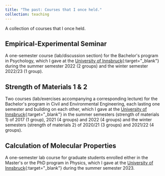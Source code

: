 ```yaml
---
title: "The past: Courses that I once held."
collection: teaching
---
```


A collection of courses that I once held.

Empirical-Experimental Seminar
------
A one-semester course (lab/discussion section) for the Bachelor's program in Psychology, which I gave at the [University of Innsbruck](https://www.uibk.ac.at/en/){:target="_blank"} during the summer semester 2022 (2 groups) and the winter semester 2022/23 (1 group).

Strength of Materials 1 & 2
------
Two courses (lab/exercises accompanying a corresponding lecture) for the Bachelor's program in Civil and Environmental Engineering, each lasting one semester and building on each other, which I gave at the [University of Innsbruck](https://www.uibk.ac.at/en/){:target="_blank"} in the summer semesters (strength of materials 1) of 2017 (1 group), 2021 (4 groups) and 2022 (4 groups) and the winter semesters (strength of materials 2) of 2020/21 (3 groups) and 2021/22 (4 groups).

Calculation of Molecular Properties
------
A one-semester lab course for graduate students enrolled either in the Master's or the PhD program in Physics, which I gave at the [University of Innsbruck](https://www.uibk.ac.at/en/){:target="_blank"} during the summer semester 2023.